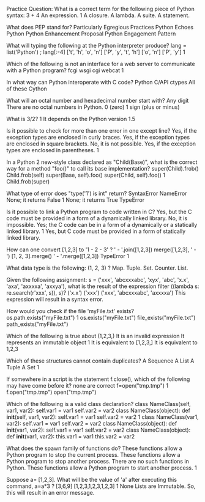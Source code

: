 Practice Question: What is a correct term for the following piece of Python syntax: 3 + 4
An expression. 1
A closure.
A lambda.
A suite.
A statement.


What does PEP stand for?
Particularly Egregious Practices
Python Echoes Python
Python Enhancement Proposal
Python Engagement Pattern


What will typing the following at the Python interpreter produce?
lang = list('Python') ; lang[:-4]
['t', 'h', 'o', 'n']
['P', 'y', 't', 'h']
['o', 'n']
['P', 'y'] 1

Which of the following is not an interface for a web server to communicate with a Python program?
fcgi
wsgi
cgi
webcat 1


In what way can Python interoperate with C code?
Python C/API
ctypes
All of these
Cython

What will an octal number and hexadecimal number start with?
Any digit
There are no octal numbers in Python.
0 (zero) 1
sign (plus or minus)

What is 3/2?
1
It depends on the Python version
1.5


Is it possible to check for more than one error in one except line?
Yes, if the exception types are enclosed in curly braces.
Yes, if the exception types are enclosed in square brackets.
No, it is not possible.
Yes, if the exception types are enclosed in parentheses. 1

In a Python 2 new-style class declared as "Child(Base)", what is the correct way for a method "foo()" to call its base implementation?
super(Child).frob()
Child.frob(self)
super(Base, self).foo()
super(Child, self).foo() 1
Child.frob(super)

What type of error does "type('1') is int" return?
SyntaxError
NameError
None; it returns False 1
None; it returns True
TypeError


Is it possible to link a Python program to code written in C?
Yes, but the C code must be provided in a form of a dynamically linked library.
No, it is impossible.
Yes; the C code can be in a form of a dynamically or a statically linked library. 1
Yes, but C code must be provided in a form of statically linked library.


How can one convert [1,2,3] to '1 - 2 - 3' ?
' - '.join([1,2,3])
merge([1,2,3], ' - ')
[1, 2, 3].merge()
' - '.merge([1,2,3])
TypeError 1


What data type is the following: (1, 2, 3) ?
Map.
Tuple.
Set.
Counter.
List.

Given the following assignment: s = ('xxx', 'abcxxxabc', 'xyx', 'abc', 'x.x', 'axa', 'axxxxa', 'axxya'), what is the result of the expression filter ((lambda s: re.search(r'xxx', s)), s)?
('x.x')
('xxx')
('xxx', 'abcxxxabc', 'axxxxa')
This expression will result in a syntax error.


How would you check if the file 'myFile.txt' exists?
os.path.exists("myFile.txt") 1
os.exists("myFile.txt")
file_exists("myFile.txt")
path_exists("myFile.txt")

Which of the following is true about (1,2,3,)
It is an invalid expression
It represents an immutable object 1
It is equivalent to [1,2,3,]
It is equivalent to 1,2,3


Which of these structures cannot contain duplicates?
A Sequence
A List
A Tuple
A Set 1 

If somewhere in a script is the statement f.close(), which of the following may have come before it?
none are correct
f=open("tmp.tmp") 1
f.open("tmp.tmp")
open("tmp.tmp")

Which of the following is a valid class declaration?
class NameClass(self, var1, var2): self.var1 = var1 self.var2 = var2
class NameClass(object): def __init__(self, var1, var2): self.var1 = var1 self.var2 = var2  1
class NameClass(var1, var2): self.var1 = var1 self.var2 = var2
class NameClass(object): def __init__(var1, var2): self.var1 = var1 self.var2 = var2
class NameClass(object): def __init__(var1, var2): this.var1 = var1 this.var2 = var2


What does the spawn family of functions do?
These functions allow a Python program to stop the current process.
These functions allow a Python program to stop another process.
There are no such functions in Python.
These functions allow a Python program to start another process. 1 

Suppose a= [1,2,3]. What will be the value of 'a' after executing this command, a=a*3  ?
[3,6,9]
[1,2,3,1,2,3,1,2,3] 1
None
Lists are Immutable. So, this will result in an error message.

